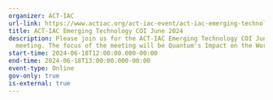 ```yaml
---
organizer: ACT-IAC
url-link: https://www.actiac.org/act-iac-event/act-iac-emerging-technology-coi-june-2024
title: ACT-IAC Emerging Technology COI June 2024
description: Please join us for the ACT-IAC Emerging Technology COI June member
  meeting. The focus of the meeting will be Quantum's Impact on the Work Force
start-time: 2024-06-18T12:00:00.000-00:00
end-time: 2024-06-18T13:00:00.000-00:00
event-type: Online
gov-only: true
is-external: true
---
```

